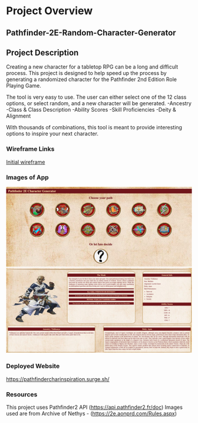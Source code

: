 

# Project Overview

## Pathfinder-2E-Random-Character-Generator

## Project Description 

Creating a new character for a tabletop RPG can be a long and difficult process. This project is designed to help speed up the process by generating a randomized character for the Pathfinder 2nd Edition Role Playing Game.

The tool is very easy to use. The user can either select one of the 12 class options, or select random, and a new character will be generated.
    -Ancestry
    -Class & Class Description
    -Ability Scores
    -Skill Proficiencies
    -Deity & Alignment

With thousands of combinations, this tool is meant to provide interesting options to inspire your next character.


### Wireframe Links

[Initial wireframe](https://www.figma.com/file/K56yvgOfxZw3KmiQUrrJSf/Pathfinder-Character-Generator?node-id=0%3A1&t=lb8D2xR9dq1vG2SX-1)

### Images of App

![Initial Page where you can select your class](images/Page1_Example.jpg)
![Example of generated character sheet](images/Page2_Example.jpg)

### Deployed Website
https://pathfindercharinspiration.surge.sh/

### Resources
This project uses Pathfinder2 API (https://api.pathfinder2.fr/doc)
Images used are from Archive of Nethys - (https://2e.aonprd.com/Rules.aspx)
